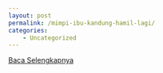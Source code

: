 ```yaml
---
layout: post
permalink: /mimpi-ibu-kandung-hamil-lagi/
categories:
    - Uncategorized
---
```


[Baca Selengkapnya](/04)